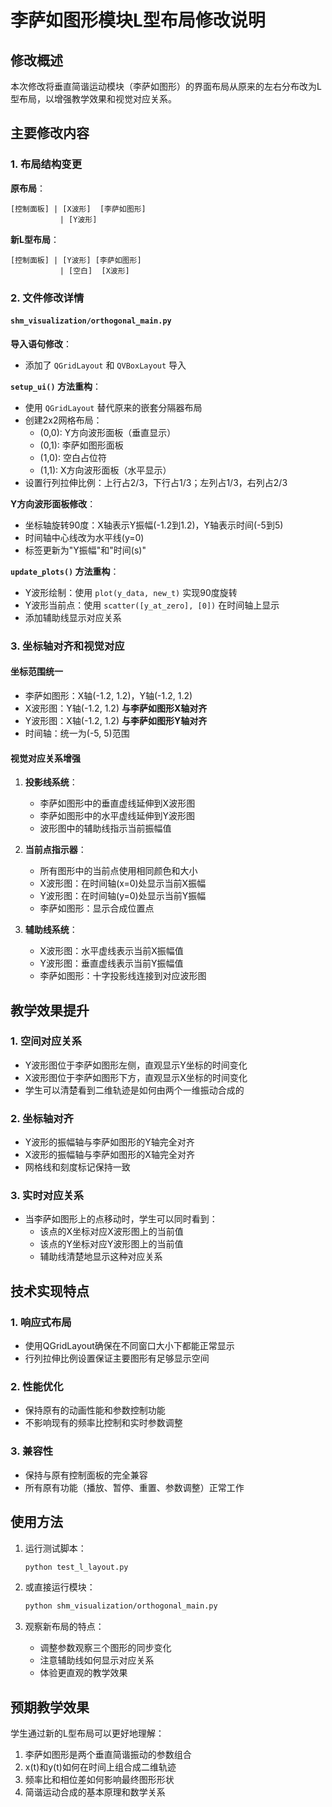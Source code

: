 # 李萨如图形模块L型布局修改说明

## 修改概述

本次修改将垂直简谐运动模块（李萨如图形）的界面布局从原来的左右分布改为L型布局，以增强教学效果和视觉对应关系。

## 主要修改内容

### 1. 布局结构变更

**原布局**：
```
[控制面板] | [X波形]  [李萨如图形]
           | [Y波形]
```

**新L型布局**：
```
[控制面板] | [Y波形] [李萨如图形]
           | [空白]  [X波形]
```

### 2. 文件修改详情

#### `shm_visualization/orthogonal_main.py`

**导入语句修改**：
- 添加了 `QGridLayout` 和 `QVBoxLayout` 导入

**`setup_ui()` 方法重构**：
- 使用 `QGridLayout` 替代原来的嵌套分隔器布局
- 创建2x2网格布局：
  - (0,0): Y方向波形面板（垂直显示）
  - (0,1): 李萨如图形面板
  - (1,0): 空白占位符
  - (1,1): X方向波形面板（水平显示）
- 设置行列拉伸比例：上行占2/3，下行占1/3；左列占1/3，右列占2/3

**Y方向波形面板修改**：
- 坐标轴旋转90度：X轴表示Y振幅(-1.2到1.2)，Y轴表示时间(-5到5)
- 时间轴中心线改为水平线(y=0)
- 标签更新为"Y振幅"和"时间(s)"

**`update_plots()` 方法重构**：
- Y波形绘制：使用 `plot(y_data, new_t)` 实现90度旋转
- Y波形当前点：使用 `scatter([y_at_zero], [0])` 在时间轴上显示
- 添加辅助线显示对应关系

### 3. 坐标轴对齐和视觉对应

#### 坐标范围统一
- 李萨如图形：X轴(-1.2, 1.2)，Y轴(-1.2, 1.2)
- X波形图：Y轴(-1.2, 1.2) **与李萨如图形X轴对齐**
- Y波形图：X轴(-1.2, 1.2) **与李萨如图形Y轴对齐**
- 时间轴：统一为(-5, 5)范围

#### 视觉对应关系增强
1. **投影线系统**：
   - 李萨如图形中的垂直虚线延伸到X波形图
   - 李萨如图形中的水平虚线延伸到Y波形图
   - 波形图中的辅助线指示当前振幅值

2. **当前点指示器**：
   - 所有图形中的当前点使用相同颜色和大小
   - X波形图：在时间轴(x=0)处显示当前X振幅
   - Y波形图：在时间轴(y=0)处显示当前Y振幅
   - 李萨如图形：显示合成位置点

3. **辅助线系统**：
   - X波形图：水平虚线表示当前X振幅值
   - Y波形图：垂直虚线表示当前Y振幅值
   - 李萨如图形：十字投影线连接到对应波形图

## 教学效果提升

### 1. 空间对应关系
- Y波形图位于李萨如图形左侧，直观显示Y坐标的时间变化
- X波形图位于李萨如图形下方，直观显示X坐标的时间变化
- 学生可以清楚看到二维轨迹是如何由两个一维振动合成的

### 2. 坐标轴对齐
- Y波形的振幅轴与李萨如图形的Y轴完全对齐
- X波形的振幅轴与李萨如图形的X轴完全对齐
- 网格线和刻度标记保持一致

### 3. 实时对应关系
- 当李萨如图形上的点移动时，学生可以同时看到：
  - 该点的X坐标对应X波形图上的当前值
  - 该点的Y坐标对应Y波形图上的当前值
  - 辅助线清楚地显示这种对应关系

## 技术实现特点

### 1. 响应式布局
- 使用QGridLayout确保在不同窗口大小下都能正常显示
- 行列拉伸比例设置保证主要图形有足够显示空间

### 2. 性能优化
- 保持原有的动画性能和参数控制功能
- 不影响现有的频率比控制和实时参数调整

### 3. 兼容性
- 保持与原有控制面板的完全兼容
- 所有原有功能（播放、暂停、重置、参数调整）正常工作

## 使用方法

1. 运行测试脚本：
   ```bash
   python test_l_layout.py
   ```

2. 或直接运行模块：
   ```bash
   python shm_visualization/orthogonal_main.py
   ```

3. 观察新布局的特点：
   - 调整参数观察三个图形的同步变化
   - 注意辅助线如何显示对应关系
   - 体验更直观的教学效果

## 预期教学效果

学生通过新的L型布局可以更好地理解：
1. 李萨如图形是两个垂直简谐振动的参数组合
2. x(t)和y(t)如何在时间上组合成二维轨迹
3. 频率比和相位差如何影响最终图形形状
4. 简谐运动合成的基本原理和数学关系
